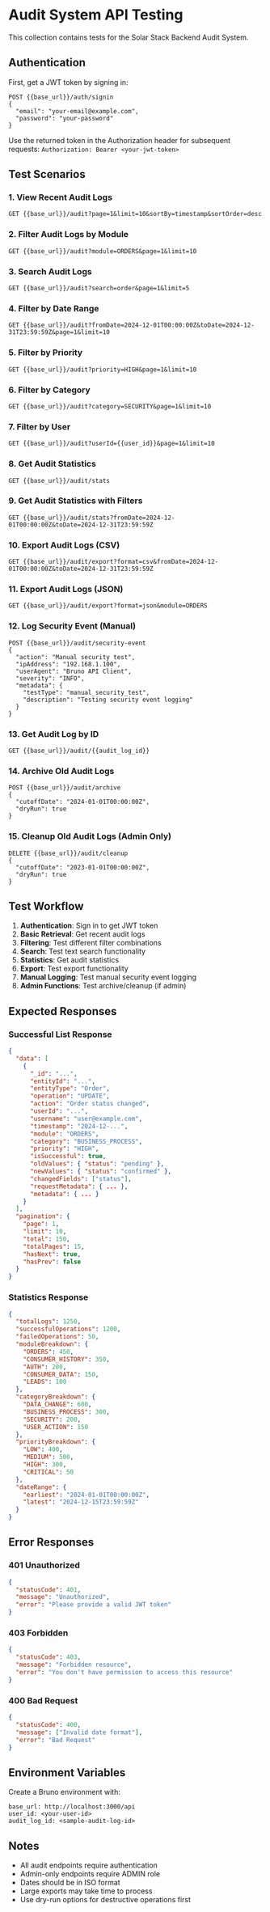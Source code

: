 # Audit System API Testing

This collection contains tests for the Solar Stack Backend Audit System.

## Authentication

First, get a JWT token by signing in:

```
POST {{base_url}}/auth/signin
{
  "email": "your-email@example.com",
  "password": "your-password"
}
```

Use the returned token in the Authorization header for subsequent requests:
`Authorization: Bearer <your-jwt-token>`

## Test Scenarios

### 1. View Recent Audit Logs

```
GET {{base_url}}/audit?page=1&limit=10&sortBy=timestamp&sortOrder=desc
```

### 2. Filter Audit Logs by Module

```
GET {{base_url}}/audit?module=ORDERS&page=1&limit=10
```

### 3. Search Audit Logs

```
GET {{base_url}}/audit?search=order&page=1&limit=5
```

### 4. Filter by Date Range

```
GET {{base_url}}/audit?fromDate=2024-12-01T00:00:00Z&toDate=2024-12-31T23:59:59Z&page=1&limit=10
```

### 5. Filter by Priority

```
GET {{base_url}}/audit?priority=HIGH&page=1&limit=10
```

### 6. Filter by Category

```
GET {{base_url}}/audit?category=SECURITY&page=1&limit=10
```

### 7. Filter by User

```
GET {{base_url}}/audit?userId={{user_id}}&page=1&limit=10
```

### 8. Get Audit Statistics

```
GET {{base_url}}/audit/stats
```

### 9. Get Audit Statistics with Filters

```
GET {{base_url}}/audit/stats?fromDate=2024-12-01T00:00:00Z&toDate=2024-12-31T23:59:59Z
```

### 10. Export Audit Logs (CSV)

```
GET {{base_url}}/audit/export?format=csv&fromDate=2024-12-01T00:00:00Z&toDate=2024-12-31T23:59:59Z
```

### 11. Export Audit Logs (JSON)

```
GET {{base_url}}/audit/export?format=json&module=ORDERS
```

### 12. Log Security Event (Manual)

```
POST {{base_url}}/audit/security-event
{
  "action": "Manual security test",
  "ipAddress": "192.168.1.100",
  "userAgent": "Bruno API Client",
  "severity": "INFO",
  "metadata": {
    "testType": "manual_security_test",
    "description": "Testing security event logging"
  }
}
```

### 13. Get Audit Log by ID

```
GET {{base_url}}/audit/{{audit_log_id}}
```

### 14. Archive Old Audit Logs

```
POST {{base_url}}/audit/archive
{
  "cutoffDate": "2024-01-01T00:00:00Z",
  "dryRun": true
}
```

### 15. Cleanup Old Audit Logs (Admin Only)

```
DELETE {{base_url}}/audit/cleanup
{
  "cutoffDate": "2023-01-01T00:00:00Z",
  "dryRun": true
}
```

## Test Workflow

1. **Authentication**: Sign in to get JWT token
2. **Basic Retrieval**: Get recent audit logs
3. **Filtering**: Test different filter combinations
4. **Search**: Test text search functionality
5. **Statistics**: Get audit statistics
6. **Export**: Test export functionality
7. **Manual Logging**: Test manual security event logging
8. **Admin Functions**: Test archive/cleanup (if admin)

## Expected Responses

### Successful List Response
```json
{
  "data": [
    {
      "_id": "...",
      "entityId": "...",
      "entityType": "Order",
      "operation": "UPDATE",
      "action": "Order status changed",
      "userId": "...",
      "username": "user@example.com",
      "timestamp": "2024-12-...",
      "module": "ORDERS",
      "category": "BUSINESS_PROCESS",
      "priority": "HIGH",
      "isSuccessful": true,
      "oldValues": { "status": "pending" },
      "newValues": { "status": "confirmed" },
      "changedFields": ["status"],
      "requestMetadata": { ... },
      "metadata": { ... }
    }
  ],
  "pagination": {
    "page": 1,
    "limit": 10,
    "total": 150,
    "totalPages": 15,
    "hasNext": true,
    "hasPrev": false
  }
}
```

### Statistics Response
```json
{
  "totalLogs": 1250,
  "successfulOperations": 1200,
  "failedOperations": 50,
  "moduleBreakdown": {
    "ORDERS": 450,
    "CONSUMER_HISTORY": 350,
    "AUTH": 200,
    "CONSUMER_DATA": 150,
    "LEADS": 100
  },
  "categoryBreakdown": {
    "DATA_CHANGE": 600,
    "BUSINESS_PROCESS": 300,
    "SECURITY": 200,
    "USER_ACTION": 150
  },
  "priorityBreakdown": {
    "LOW": 400,
    "MEDIUM": 500,
    "HIGH": 300,
    "CRITICAL": 50
  },
  "dateRange": {
    "earliest": "2024-01-01T00:00:00Z",
    "latest": "2024-12-15T23:59:59Z"
  }
}
```

## Error Responses

### 401 Unauthorized
```json
{
  "statusCode": 401,
  "message": "Unauthorized",
  "error": "Please provide a valid JWT token"
}
```

### 403 Forbidden
```json
{
  "statusCode": 403,
  "message": "Forbidden resource",
  "error": "You don't have permission to access this resource"
}
```

### 400 Bad Request
```json
{
  "statusCode": 400,
  "message": ["Invalid date format"],
  "error": "Bad Request"
}
```

## Environment Variables

Create a Bruno environment with:

```
base_url: http://localhost:3000/api
user_id: <your-user-id>
audit_log_id: <sample-audit-log-id>
```

## Notes

- All audit endpoints require authentication
- Admin-only endpoints require ADMIN role
- Dates should be in ISO format
- Large exports may take time to process
- Use dry-run options for destructive operations first